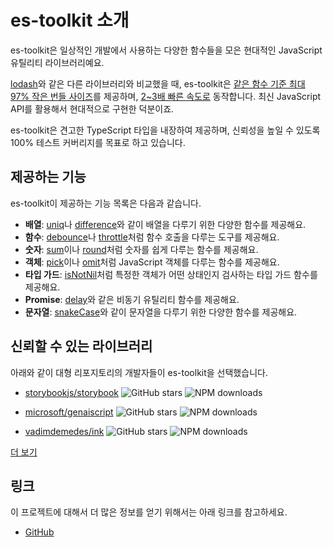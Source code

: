 # es-toolkit 소개

es-toolkit은 일상적인 개발에서 사용하는 다양한 함수들을 모은 현대적인 JavaScript 유틸리티 라이브러리예요.

[lodash](https://lodash.com/)와 같은 다른 라이브러리와 비교했을 때, es-toolkit은 [같은 함수 기준 최대 97% 작은 번들 사이즈](./bundle-size.md)를 제공하며, [2~3배 빠른 속도로](./performance.md) 동작합니다. 최신 JavaScript API를 활용해서 현대적으로 구현한 덕분이죠.

es-toolkit은 견고한 TypeScript 타입을 내장하여 제공하며, 신뢰성을 높일 수 있도록 100% 테스트 커버리지를 목표로 하고 있습니다.

## 제공하는 기능

es-toolkit이 제공하는 기능 목록은 다음과 같습니다.

- **배열**: [uniq](./reference/array/uniq.md)나 [difference](./reference/array/difference.md)와 같이 배열을 다루기 위한 다양한 함수를 제공해요.
- **함수**: [debounce](./reference/function/debounce.md)나 [throttle](./reference/function/throttle.md)처럼 함수 호출을 다루는 도구를 제공해요.
- **숫자**: [sum](./reference/math/sum.md)이나 [round](./reference/math/round.md)처럼 숫자를 쉽게 다루는 함수를 제공해요.
- **객체**: [pick](./reference/object/pick.md)이나 [omit](./reference/object/omit.md)처럼 JavaScript 객체를 다루는 함수를 제공해요.
- **타입 가드**: [isNotNil](./reference/predicate/isNotNil.md)처럼 특정한 객체가 어떤 상태인지 검사하는 타입 가드 함수를 제공해요.
- **Promise**: [delay](./reference/promise/delay.md)와 같은 비동기 유틸리티 함수를 제공해요.
- **문자열**: [snakeCase](./reference/string/snakeCase.md)와 같이 문자열을 다루기 위한 다양한 함수를 제공해요.

## 신뢰할 수 있는 라이브러리

아래와 같이 대형 리포지토리의 개발자들이 es-toolkit을 선택했습니다.

- [storybookjs/storybook](https://github.com/storybookjs/storybook)
  ![GitHub stars](https://img.shields.io/github/stars/storybookjs/storybook?style=flat-square&logo=github&label=Stars&labelColor=black&color=black)
  ![NPM downloads](https://img.shields.io/npm/dw/storybook?style=flat-square&logo=npm&label=Downloads&labelColor=black&color=black)

- [microsoft/genaiscript](https://github.com/microsoft/genaiscript)
  ![GitHub stars](https://img.shields.io/github/stars/microsoft/genaiscript?style=flat-square&logo=github&label=Stars&labelColor=black&color=black)
  ![NPM downloads](https://img.shields.io/npm/dw/genaiscript?style=flat-square&logo=npm&label=Downloads&labelColor=black&color=black)

- [vadimdemedes/ink](https://github.com/vadimdemedes/ink)
  ![GitHub stars](https://img.shields.io/github/stars/vadimdemedes/ink?style=flat-square&logo=github&label=Stars&labelColor=black&color=black)
  ![NPM downloads](https://img.shields.io/npm/dw/ink?style=flat-square&logo=npm&label=Downloads&labelColor=black&color=black)

[더 보기](https://github.com/toss/es-toolkit/network/dependents)

<script setup>
import NpmWeeklyDownloadsChart from '../components/NpmWeeklyDownloadsChart.vue'
</script>

<NpmWeeklyDownloadsChart />

## 링크

이 프로젝트에 대해서 더 많은 정보를 얻기 위해서는 아래 링크를 참고하세요.

- [GitHub](https://github.com/toss/es-toolkit)
